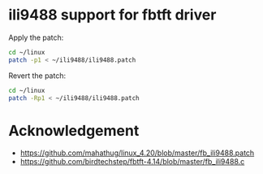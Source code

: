 # ili9488 support for fbtft driver

Apply the patch:

```bash
cd ~/linux
patch -p1 < ~/ili9488/ili9488.patch
```

Revert the patch:

```bash
cd ~/linux
patch -Rp1 < ~/ili9488/ili9488.patch
```

# Acknowledgement

- https://github.com/mahathug/linux_4.20/blob/master/fb_ili9488.patch
- https://github.com/birdtechstep/fbtft-4.14/blob/master/fb_ili9488.c

